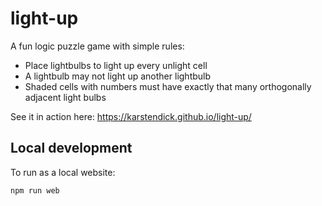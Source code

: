 # light-up

A fun logic puzzle game with simple rules:

- Place lightbulbs to light up every unlight cell
- A lightbulb may not light up another lightbulb
- Shaded cells with numbers must have exactly that many orthogonally adjacent light bulbs

See it in action here: https://karstendick.github.io/light-up/

## Local development

To run as a local website:

```bash
npm run web
```
